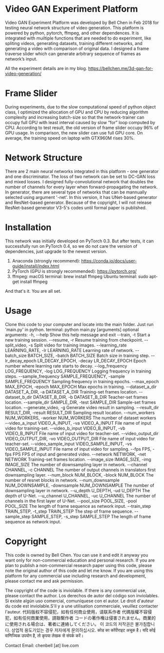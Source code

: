# Video GAN Experiment Platform
Video GAN Experiment Platform was developed by Bell Chen in Feb 2018 for testing neural network structure of video generation. This platform is powered by python, pytorch, ffmpeg, and other dependences. It is integrated with muiltiple functions that are needed to do experiment, like spliting videos, generating datasets, training different networks, and generating a video with comparison of original data. I designed a frame traverse slider which can generate arbitrary sequence of frames as network’s input.

All the experiment details are in my blog.
https://bellchen.me/3d-gan-for-video-generation/

# Frame Slider
During experiments, due to the slow computational speed of python object class, I optimized the allocation of GPU and CPU by reducing algorithm complexity and increasing batch-size so that the network-trainer can occupy full GPU with least interval caused by slow “for” loop computed by CPU. According to test result, the old version of frame slider occupy 96% of GPU usage. In comparison, the new slider can use full GPU core. On average, the training speed on laptop with GTX960M rises 30%.

# Network Structure
There are 2 main neural networks integrated in this platform - one generator and one discriminator. The loss of two network can be set to DC-GAN loss and mixed losses. I designed fully-convolutional network that doubles the number of channels for every layer when forward-propagating the network. In generator, there are several type of networks that can be mannually selected using argument '-net'. In this version, it has UNet-based generator and ResNet-based generator. Because of the copyright, I will not release ResNet-based generator V3-5's codes until formal paper is published.

# Installation
This network was initially developed on PyTorch 0.3. But after tests, it can successfully run on PyTorch 0.4, so we do not care the version of dependencies, just upgrade to the newest version.

1. Anaconda (strongly recommend):
  https://conda.io/docs/user-guide/install/index.html
2. PyTorch (GPU is strongly recommended):
  https://pytorch.org/
3. ffmpeg: 
  macOS terminal: brew install ffmpeg
  Ubuntu terminal: sudo apt-get install ffmpeg
  
And that's it. You are all set.

# Usage
Clone this code to your computer and locate into the main folder. Just run 'main.py' in python.
terminal: python main.py [arguments]
optional arguments:
  -h, --help            Show this help message and exit
  --train, -t           Start a new training session.
  --resume, -r          Resume training from checkpoint.
  --split_video, -s     Split video for training images.
  --learning_rate LEARNING_RATE, -lr LEARNING_RATE
                        Learning rate of network.
  --batch_size BATCH_SIZE, -batch BATCH_SIZE
                        Batch size in training step.
  --lr_decay_epoch LR_DECAY_EPOCH, -decay LR_DECAY_EPOCH
                        Epoch number where learning rate starts to decay.
  --log_frequency LOG_FREQUENCY, -log LOG_FREQUENCY
                        Logging frequency in training steps.
  --sample_frequency SAMPLE_FREQUENCY, -sample SAMPLE_FREQUENCY
                        Sampling frequency in training epochs.
  --max_epoch MAX_EPOCH, -epoch MAX_EPOCH
                        Max epochs in training.
  --dataset_a_dir DATASET_A_DIR, -a DATASET_A_DIR
                        Training-set frames location.
  --dataset_b_dir DATASET_B_DIR, -b DATASET_B_DIR
                        Teacher-set frames location.
  --sample_dir SAMPLE_DIR, -test SAMPLE_DIR
                        Sample-set frames location.
  --generate_video, -g  Generate video result in sampling.
  --result_dir RESULT_DIR, -result RESULT_DIR
                        Sampling result location.
  --num_workers NUM_WORKERS, -worker NUM_WORKERS
                        The number of dataset workers
  --video_a_input VIDEO_A_INPUT, -va VIDEO_A_INPUT
                        File name of input video for training-set.
  --video_b_input VIDEO_B_INPUT, -vb VIDEO_B_INPUT
                        File name of input video for teacher-set.
  --video_output_dir VIDEO_OUTPUT_DIR, -vo VIDEO_OUTPUT_DIR
                        File name of input video for teacher-set.
  --video_sample_input VIDEO_SAMPLE_INPUT, -vs VIDEO_SAMPLE_INPUT
                        File name of input video for sampling.
  --fps FPS, -fps FPS   FPS of input and generated video.
  --network NETWORK, -net NETWORK
                        Training-set frames location.
  --image_size IMAGE_SIZE, -img IMAGE_SIZE
                        The number of downsampling layer in network.
  --channel CHANNEL, -c CHANNEL
                        The number of output channels in translators first
                        downsampling layer.
  --num_block NUM_BLOCK, -block NUM_BLOCK
                        The number of resnet blocks in network.
  --num_downsample NUM_DOWNSAMPLE, -downsample NUM_DOWNSAMPLE
                        The number of downsampling layer in network.
  --u_depth U_DEPTH, -ud U_DEPTH
                        The depth of U-Net.
  --u_channel U_CHANNEL, -uc U_CHANNEL
                        The number of channels in the first layer of U-Net.
  --pool_size POOL_SIZE, -pool POOL_SIZE
                        The length of frame sequence as network input.
  --train_step TRAIN_STEP, -t_step TRAIN_STEP
                        The step of frame sequence.
  --sample_step SAMPLE_STEP, -s_step SAMPLE_STEP
                        The length of frame sequence as network input.
              
# Copyright
This code is owned by Bell Chen. You can use it and edit it anyway you want only for non-commercial education and personal research. If you are plan to publish a non-commercial research paper using this code, please note the original author of this code and let me know. If you are using this platform for any commercial use including research and development, please contact me and ask permission.

The copyright of the code is inviolable. If there is any commercial use, please contact the author.
Los derechos de autor del código son inviolables. Si existe algún uso comercial, comuníquese con el autor.
Le droit d'auteur du code est inviolable.S'il y a une utilisation commerciale, veuillez contacter l'auteur.
代码版权不容侵犯，如有任何商业使用，请联系作者
代碼版權不容侵犯，如有任何商業使用，請聯繫作者
コードの著作権は侵害されません。商業的に使用される場合は、著者に連絡してください。
이 코드의 저작권은 불가침합니다. 상업적 용도가있는 경우 저자에게 문의하십시오.
कोड का कॉपीराइट अचूक है। यदि कोई वाणिज्यिक उपयोग है, तो कृपया लेखक से संपर्क करें।

Contact Email: chenbell [at] live.com
